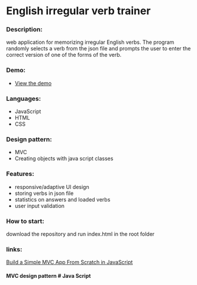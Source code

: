 # English irregular verb trainer

### Description: 
  web application for memorizing irregular English verbs. The program randomly selects a verb from the json file and prompts the user 
  to enter the correct version of one of the forms of the verb.

### Demo:
  - [View the demo](https://yaroslav-bondar.github.io/irregular-verb-trainer-MVC-/)

### Languages: 
  - JavaScript
  - HTML
  - CSS 

### Design pattern: 
  - MVC
  - Creating objects with java script classes

### Features: 
  - responsive/adaptive UI design
  - storing verbs in json file
  - statistics on answers and loaded verbs
  - user input validation
  
### How to start:
  download the repository and run index.html in the root folder

### links:
  [Build a Simple MVC App From Scratch in JavaScript](https://www.taniarascia.com/javascript-mvc-todo-app/)
   

#### MVC design pattern # Java Script

  
  

